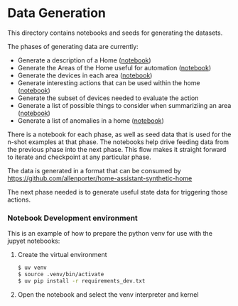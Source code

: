 # Data Generation

This directory contains notebooks and seeds for generating the datasets.

The phases of generating data are currently:

- Generate a description of a Home ([notebook](homes.ipynb))
- Generate the Areas of the Home useful for automation ([notebook](areas.ipynb))
- Generate the devices in each area ([notebook](devices.ipynb))
- Generate interesting actions that can be used within the home ([notebook](device-actions.ipynb))
- Generate the subset of devices needed to evaluate the action
- Generate a list of possible things to consider when summariziing an area ([notebook](summaries.ipynb))
- Generate a list of anomalies in a home ([notebook](anomalies.ipynb))

There is a notebook for each phase, as well as seed data that is used for the
n-shot examples at that phase. The notebooks help drive feeding data from the
previous phase into the next phase. This flow makes it straight forward to
iterate and checkpoint at any particular phase.

The data is generated in a format that can be consumed by https://github.com/allenporter/home-assistant-synthetic-home

The next phase needed is to generate useful state data for triggering those actions.

### Notebook Development environment

This is an example of how to prepare the python venv for use with the jupyet notebooks:

1. Create the virtual environment

   ```bash
   $ uv venv
   $ source .venv/bin/activate
   $ uv pip install -r requirements_dev.txt
   ```

1. Open the notebook and select the venv interpreter and kernel
